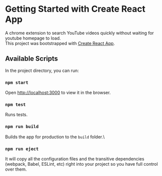 # Getting Started with Create React App

A chrome extension to search YouTube videos quickly without waiting for youtube homepage to load.\
This project was bootstrapped with [Create React App](https://github.com/facebook/create-react-app).

## Available Scripts

In the project directory, you can run:

### `npm start`

Open [http://localhost:3000](http://localhost:3000) to view it in the browser.

### `npm test`

Runs tests.

### `npm run build`

Builds the app for production to the `build` folder.\

### `npm run eject`

It will copy all the configuration files and the transitive dependencies (webpack, Babel, ESLint, etc) right into your project so you have full control over them.
